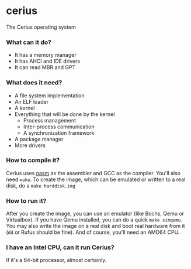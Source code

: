 # cerius
The Cerius operating system

### What can it do?
* It has a memory manager
* It has AHCI and IDE drivers
* It can read MBR and GPT

### What does it need?
* A file system implementation
* An ELF loader
* A kernel
* Everything that will be done by the kernel
  * Process management
  * Inter-process communication
  * A synchronization framework
* A package manager
* More drivers

### How to compile it?
Cerius uses [nasm](http://www.nasm.us) as the assembler and GCC as the compiler.
You'll also need `make`.
To create the image, which can be emulated or written to a real disk, do a `make harddisk.img`

### How to run it?
After you create the image, you can use an emulator (like Bochs, Qemu or Virtualbox).
If you have Qemu installed, you can do a quick `make simqemu`.
You may also write the image on a real disk and boot real hardware from it (`dd` or Rufus should be fine).
And of course, you'll need an AMD64 CPU.

### I have an Intel CPU, can it run Cerius?
If it's a 64-bit processor, almost certainly.
